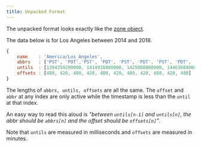 ```yaml
---
title: Unpacked Format
---
```


The unpacked format looks exactly like the [zone object](#/zone-object/).

The data below is for Los Angeles between 2014 and 2018.

```js
{
	name    : 'America/Los_Angeles',
	abbrs   : ['PST', 'PDT','PST', 'PDT', 'PST', 'PDT', 'PST', 'PDT', 'PST', 'PDT', 'PST'],
	untils  : [1394359200000, 1414918800000, 1425808800000, 1446368400000, 1457863200000, 1478422800000, 1489312800000, 1509872400000, 1520762400000, 1541322000000, null],
	offsets : [480, 420, 480, 420, 480, 420, 480, 420, 480, 420, 480]
}
```

The lengths of `abbrs, untils, offsets` are all the same. The `offset` and `abbr` at
any index are only active while the timestamp is less than the `until` at that index.

An easy way to read this aloud is *"between `untils[n-1]` and `untils[n]`, the abbr should be `abbrs[n]` and
the offset should be `offsets[n]`"*.

Note that `untils` are measured in milliseconds and `offsets` are measured in minutes.
